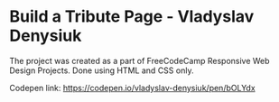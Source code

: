 # Build a Tribute Page - Vladyslav Denysiuk

The project was created as a part of FreeCodeCamp Responsive Web Design Projects.
Done using HTML and CSS only.

Codepen link: https://codepen.io/vladyslav-denysiuk/pen/bOLYdx
